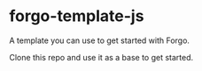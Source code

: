 # forgo-template-js

A template you can use to get started with Forgo.

Clone this repo and use it as a base to get started.

